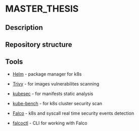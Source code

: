 # MASTER_THESIS

## Description

## Repository structure

## Tools

- [Helm](https://helm.sh/) - package manager for k8s

- [Trivy](https://github.com/aquasecurity/trivy) - for images vulnerabilites scanning

- [kubesec](https://kubesec.io/) - for manifests static analysis

- [kube-bench](https://github.com/aquasecurity/kube-bench) - for k8s cluster security scan

- [Falco](https://falco.org/) - k8s and syscall real time security events detection

- [falcoctl](https://github.com/falcosecurity/falcoctl) - CLI for working with Falco